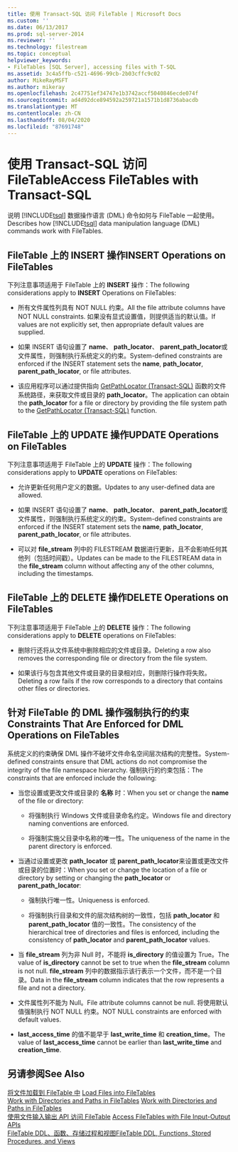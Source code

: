 ```yaml
---
title: 使用 Transact-SQL 访问 FileTable | Microsoft Docs
ms.custom: ''
ms.date: 06/13/2017
ms.prod: sql-server-2014
ms.reviewer: ''
ms.technology: filestream
ms.topic: conceptual
helpviewer_keywords:
- FileTables [SQL Server], accessing files with T-SQL
ms.assetid: 3c4a5ffb-c521-4696-99cb-2b03cffc9c02
author: MikeRayMSFT
ms.author: mikeray
ms.openlocfilehash: 2c47751ef34747e1b3742accf5040846ecde074f
ms.sourcegitcommit: ad4d92dce894592a259721a1571b1d8736abacdb
ms.translationtype: MT
ms.contentlocale: zh-CN
ms.lasthandoff: 08/04/2020
ms.locfileid: "87691748"
---
```

# <a name="access-filetables-with-transact-sql"></a><span data-ttu-id="6448c-102">使用 Transact-SQL 访问 FileTable</span><span class="sxs-lookup"><span data-stu-id="6448c-102">Access FileTables with Transact-SQL</span></span>
  <span data-ttu-id="6448c-103">说明 [!INCLUDE[tsql](../../includes/tsql-md.md)] 数据操作语言 (DML) 命令如何与 FileTable 一起使用。</span><span class="sxs-lookup"><span data-stu-id="6448c-103">Describes how [!INCLUDE[tsql](../../includes/tsql-md.md)] data manipulation language (DML) commands work with FileTables.</span></span>  
  
##  <a name="insert-operations-on-filetables"></a><a name="BasicsInsert"></a> <span data-ttu-id="6448c-104">FileTable 上的 INSERT 操作</span><span class="sxs-lookup"><span data-stu-id="6448c-104">INSERT Operations on FileTables</span></span>  
 <span data-ttu-id="6448c-105">下列注意事项适用于 FileTable 上的 **INSERT** 操作：</span><span class="sxs-lookup"><span data-stu-id="6448c-105">The following considerations apply to **INSERT** Operations on FileTables:</span></span>  
  
-   <span data-ttu-id="6448c-106">所有文件属性列具有 NOT NULL 约束。</span><span class="sxs-lookup"><span data-stu-id="6448c-106">All the file attribute columns have NOT NULL constraints.</span></span> <span data-ttu-id="6448c-107">如果没有显式设置值，则提供适当的默认值。</span><span class="sxs-lookup"><span data-stu-id="6448c-107">If values are not explicitly set, then appropriate default values are supplied.</span></span>  
  
-   <span data-ttu-id="6448c-108">如果 INSERT 语句设置了 **name**、 **path_locator**、 **parent_path_locator**或文件属性，则强制执行系统定义的约束。</span><span class="sxs-lookup"><span data-stu-id="6448c-108">System-defined constraints are enforced if the INSERT statement sets the **name**, **path_locator**, **parent_path_locator**, or file attributes.</span></span>  
  
-   <span data-ttu-id="6448c-109">该应用程序可以通过提供指向 [GetPathLocator (Transact-SQL)](/sql/relational-databases/system-functions/getpathlocator-transact-sql) 函数的文件系统路径，来获取文件或目录的 **path_locator**。</span><span class="sxs-lookup"><span data-stu-id="6448c-109">The application can obtain the **path_locator** for a file or directory by providing the file system path to the [GetPathLocator &#40;Transact-SQL&#41;](/sql/relational-databases/system-functions/getpathlocator-transact-sql) function.</span></span>  
  
##  <a name="update-operations-on-filetables"></a><a name="BasicsUpdate"></a> <span data-ttu-id="6448c-110">FileTable 上的 UPDATE 操作</span><span class="sxs-lookup"><span data-stu-id="6448c-110">UPDATE Operations on FileTables</span></span>  
 <span data-ttu-id="6448c-111">下列注意事项适用于 FileTable 上的 **UPDATE** 操作：</span><span class="sxs-lookup"><span data-stu-id="6448c-111">The following considerations apply to **UPDATE** operations on FileTables:</span></span>  
  
-   <span data-ttu-id="6448c-112">允许更新任何用户定义的数据。</span><span class="sxs-lookup"><span data-stu-id="6448c-112">Updates to any user-defined data are allowed.</span></span>  
  
-   <span data-ttu-id="6448c-113">如果 INSERT 语句设置了 **name**、 **path_locator**、 **parent_path_locator**或文件属性，则强制执行系统定义的约束。</span><span class="sxs-lookup"><span data-stu-id="6448c-113">System-defined constraints are enforced if the INSERT statement sets the **name**, **path_locator**, **parent_path_locator**, or file attributes.</span></span>  
  
-   <span data-ttu-id="6448c-114">可以对 **file_stream** 列中的 FILESTREAM 数据进行更新，且不会影响任何其他列（包括时间戳）。</span><span class="sxs-lookup"><span data-stu-id="6448c-114">Updates can be made to the FILESTREAM data in the **file_stream** column without affecting any of the other columns, including the timestamps.</span></span>  
  
##  <a name="delete-operations-on-filetables"></a><a name="BasicsDelete"></a> <span data-ttu-id="6448c-115">FileTable 上的 DELETE 操作</span><span class="sxs-lookup"><span data-stu-id="6448c-115">DELETE Operations on FileTables</span></span>  
 <span data-ttu-id="6448c-116">下列注意事项适用于 FileTable 上的 **DELETE** 操作：</span><span class="sxs-lookup"><span data-stu-id="6448c-116">The following considerations apply to **DELETE** operations on FileTables:</span></span>  
  
-   <span data-ttu-id="6448c-117">删除行还将从文件系统中删除相应的文件或目录。</span><span class="sxs-lookup"><span data-stu-id="6448c-117">Deleting a row also removes the corresponding file or directory from the file system.</span></span>  
  
-   <span data-ttu-id="6448c-118">如果该行与包含其他文件或目录的目录相对应，则删除行操作将失败。</span><span class="sxs-lookup"><span data-stu-id="6448c-118">Deleting a row fails if the row corresponds to a directory that contains other files or directories.</span></span>  
  
##  <a name="constraints-that-are-enforced-for-dml-operations-on-filetables"></a><a name="BasicsConstraints"></a> <span data-ttu-id="6448c-119">针对 FileTable 的 DML 操作强制执行的约束</span><span class="sxs-lookup"><span data-stu-id="6448c-119">Constraints That Are Enforced for DML Operations on FileTables</span></span>  
 <span data-ttu-id="6448c-120">系统定义的约束确保 DML 操作不破坏文件命名空间层次结构的完整性。</span><span class="sxs-lookup"><span data-stu-id="6448c-120">System-defined constraints ensure that DML actions do not compromise the integrity of the file namespace hierarchy.</span></span> <span data-ttu-id="6448c-121">强制执行的约束包括：</span><span class="sxs-lookup"><span data-stu-id="6448c-121">The constraints that are enforced include the following:</span></span>  
  
-   <span data-ttu-id="6448c-122">当您设置或更改文件或目录的 **名称** 时：</span><span class="sxs-lookup"><span data-stu-id="6448c-122">When you set or change the **name** of the file or directory:</span></span>  
  
    -   <span data-ttu-id="6448c-123">将强制执行 Windows 文件或目录命名约定。</span><span class="sxs-lookup"><span data-stu-id="6448c-123">Windows file and directory naming conventions are enforced.</span></span>  
  
    -   <span data-ttu-id="6448c-124">将强制实施父目录中名称的唯一性。</span><span class="sxs-lookup"><span data-stu-id="6448c-124">The uniqueness of the name in the parent directory is enforced.</span></span>  
  
-   <span data-ttu-id="6448c-125">当通过设置或更改 **path_locator** 或 **parent_path_locator**来设置或更改文件或目录的位置时：</span><span class="sxs-lookup"><span data-stu-id="6448c-125">When you set or change the location of a file or directory by setting or changing the **path_locator** or **parent_path_locator**:</span></span>  
  
    -   <span data-ttu-id="6448c-126">强制执行唯一性。</span><span class="sxs-lookup"><span data-stu-id="6448c-126">Uniqueness is enforced.</span></span>  
  
    -   <span data-ttu-id="6448c-127">将强制执行目录和文件的层次结构树的一致性，包括 **path_locator** 和 **parent_path_locator** 值的一致性。</span><span class="sxs-lookup"><span data-stu-id="6448c-127">The consistency of the hierarchical tree of directories and files is enforced, including the consistency of **path_locator** and **parent_path_locator** values.</span></span>  
  
-   <span data-ttu-id="6448c-128">当 **file_stream** 列为非 Null 时，不能将 **is_directory** 的值设置为 True。</span><span class="sxs-lookup"><span data-stu-id="6448c-128">The value of **is_directory** cannot be set to true when the **file_stream** column is not null.</span></span> <span data-ttu-id="6448c-129">**file_stream** 列中的数据指示该行表示一个文件，而不是一个目录。</span><span class="sxs-lookup"><span data-stu-id="6448c-129">Data in the **file_stream** column indicates that the row represents a file and not a directory.</span></span>  
  
-   <span data-ttu-id="6448c-130">文件属性列不能为 Null。</span><span class="sxs-lookup"><span data-stu-id="6448c-130">File attribute columns cannot be null.</span></span> <span data-ttu-id="6448c-131">将使用默认值强制执行 NOT NULL 约束。</span><span class="sxs-lookup"><span data-stu-id="6448c-131">NOT NULL constraints are enforced with default values.</span></span>  
  
-   <span data-ttu-id="6448c-132">**last_access_time** 的值不能早于 **last_write_time** 和 **creation_time**。</span><span class="sxs-lookup"><span data-stu-id="6448c-132">The value of **last_access_time** cannot be earlier than **last_write_time** and **creation_time**.</span></span>  
  
## <a name="see-also"></a><span data-ttu-id="6448c-133">另请参阅</span><span class="sxs-lookup"><span data-stu-id="6448c-133">See Also</span></span>  
 <span data-ttu-id="6448c-134">[将文件加载到 FileTable 中](load-files-into-filetables.md) </span><span class="sxs-lookup"><span data-stu-id="6448c-134">[Load Files into FileTables](load-files-into-filetables.md) </span></span>  
 <span data-ttu-id="6448c-135">[Work with Directories and Paths in FileTables](work-with-directories-and-paths-in-filetables.md) </span><span class="sxs-lookup"><span data-stu-id="6448c-135">[Work with Directories and Paths in FileTables](work-with-directories-and-paths-in-filetables.md) </span></span>  
 <span data-ttu-id="6448c-136">[使用文件输入输出 API 访问 FileTable](access-filetables-with-file-input-output-apis.md) </span><span class="sxs-lookup"><span data-stu-id="6448c-136">[Access FileTables with File Input-Output APIs](access-filetables-with-file-input-output-apis.md) </span></span>  
 [<span data-ttu-id="6448c-137">FileTable DDL、函数、存储过程和视图</span><span class="sxs-lookup"><span data-stu-id="6448c-137">FileTable DDL, Functions, Stored Procedures, and Views</span></span>](../views/views.md)  
  
  
